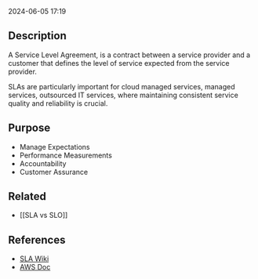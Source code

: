 
2024-06-05 17:19

## Description

A Service Level Agreement, is a contract between a service provider and a customer that defines the level of service expected from the service provider.

SLAs are particularly important for cloud managed services, managed services, outsourced IT services, where maintaining consistent service quality and reliability is crucial.

## Purpose

* Manage Expectations
* Performance Measurements
* Accountability
* Customer Assurance

## Related

- [[SLA vs SLO]]

## References

- [SLA Wiki](https://en.wikipedia.org/wiki/Service-level_agreement)
- [AWS Doc](https://aws.amazon.com/what-is/service-level-agreement/)
